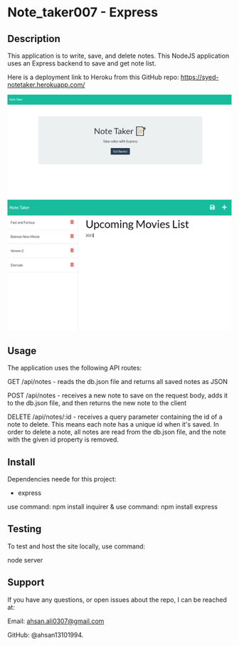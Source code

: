 # Note_taker007 - Express 

## Description
This application is to write, save, and delete notes. This NodeJS application uses an Express backend to save and get note list.

Here is a deployment link to Heroku from this GitHub repo: https://syed-notetaker.herokuapp.com/


![NoteTaker homepage](public/assets/images/homepage.PNG) 
![NoteTaker Notespage](public/assets/images/NoteTaker-list.PNG)

## Usage
The application uses the following API routes:

GET /api/notes - reads the db.json file and returns all saved notes as JSON

POST /api/notes - receives a new note to save on the request body, adds it to the db.json file, and then returns the new note to the client

DELETE /api/notes/:id - receives a query parameter containing the id of a note to delete. This means each note has a unique id when it's saved. In order to delete a note, all notes are read from the db.json file, and the note with the given id property is removed.

## Install 
Dependencies neede for this project:

- express

use command: npm install inquirer & use command: npm install express

## Testing 
To test and host the site locally, use command: 

node server

## Support

If you have any questions, or open issues about the repo, I can be reached at: 

Email: ahsan.ali0307@gmail.com 

GitHub: @ahsan13101994.
